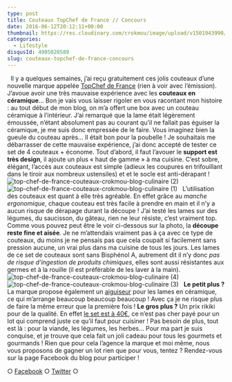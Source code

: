 ```yaml
---
type: post
title: Couteaux TopChef de France // Concours
date: 2016-06-12T20:12:11+00:00
thumbnail: https://res.cloudinary.com/crokmou/image/upload/v1501943990/top-chef-de-france-couteaux-crokmou-blog-culinaire.jpg
categories: 
  - Lifestyle
disqusId: 4905028589
slug: couteaux-topchef-de-france-concours
---
```


  Il y a quelques semaines, j’ai reçu gratuitement ces jolis couteaux d’une nouvelle marque appelée [TopChef de France](http://www.topchefdefrance.com/) (rien à voir avec l’émission). J’avoue avoir une très mauvaise expérience avec les **couteaux en céramique**… Bon je vais vous laisser rigoler en vous racontant mon histoire : au tout début de mon blog, on m’a offert une box avec un couteau céramique à l’intérieur. J’ai remarqué que la lame était légèrement émoussée, n’étant absolument pas au courant qu’il ne fallait pas éguiser la céramique, je me suis donc empressée de le faire. Vous imaginez bien la gueule du couteau après… Il était bon pour la poubelle ! Je souhaitais me débarrasser de cette mauvaise expérience, j’ai donc accepté de tester ce set de 4 couteaux + économe. Tout d’abord, il faut l’avouer le **support est très design**, il ajoute un plus « haut de gamme » à ma cuisine. C’est sobre, élégant, l’accès aux couteaux est simple (adieux les coupures en trifouillant dans le tiroir aux nombreux ustensiles) et et le socle est anti-dérapant !   ![top-chef-de-france-couteaux-crokmou-blog-culinaire (2)](http://www.crokmou.com/wp-content/uploads/2016/06/top-chef-de-france-couteaux-crokmou-blog-culinaire-2.jpg)![top-chef-de-france-couteaux-crokmou-blog-culinaire (1)](http://www.crokmou.com/wp-content/uploads/2016/06/top-chef-de-france-couteaux-crokmou-blog-culinaire-1.jpg)   L’utilisation des couteaux est quant à elle très agréable. En effet grâce au _manche ergonomique_, chaque couteau est très facile à prendre en main et il n’y a aucun risque de dérapage durant la découpe ! J’ai testé les lames sur des légumes, du saucisson, du gâteau, rien ne leur résiste, c’est vraiment top. Comme vous pouvez peut être le voir ci-dessous sur la photo, la **découpe reste fine et aisée**. Je ne m’attendais vraiment pas à ça avec ce type de couteaux, du moins je ne pensais pas que cela coupait si facilement sans pression aucune, un vrai plus dans ma cuisine de tous les jours. Les lames de ce set de couteaux sont sans Bisphénol A, autrement dit il n’y donc _pas de risque d’ingestion de produits chimiques_, elles sont aussi résistantes aux germes et à la rouille (il est préférable de les laver à la main).   ![top-chef-de-france-couteaux-crokmou-blog-culinaire (4)](http://www.crokmou.com/wp-content/uploads/2016/06/top-chef-de-france-couteaux-crokmou-blog-culinaire-4.jpg)![top-chef-de-france-couteaux-crokmou-blog-culinaire (3)](http://www.crokmou.com/wp-content/uploads/2016/06/top-chef-de-france-couteaux-crokmou-blog-culinaire-3.jpg)   **Le petit plus ?** La marque propose également un [aiguiseur](https://www.amazon.fr/TopChefDeFrance-compatible-professionelle-excellente-dutilisation/dp/B01DK0XTUY/ref=sr_1_2?s=kitchen&ie=UTF8&qid=1465758407&sr=1-2) pour les lames en céramique, ce qui m’arrange beaucoup beaucoup beaucoup ! Avec ça je ne risque plus de faire la même erreur que la première fois ! **Le gros plus ?** Un prix rikiki pour de la qualité. En effet [le set est à 40€](https://www.amazon.fr/TopChefDeFrance-Couteaux-C%C3%A9ramique-Complet-%C3%A9conome/dp/B01B43KT16/ref=sr_1_1?s=kitchen&ie=UTF8&qid=1465758407&sr=1-1), ce n’est pas cher payé pour un lot qui comprend juste ce qu’il faut pour cuisiner ! Pas besoin de plus, tout est là : pour la viande, les légumes, les herbes… Pour ma part je suis conquise, et je trouve que cela fait un joli cadeau pour tous les gourmets et gourmands ! Rien que pour cela l’agence la marque et moi même, nous vous proposons de gagner un lot rien que pour vous, tentez ? Rendez-vous sur la page Facebook du blog pour participer !  

○ [Facebook](https://www.facebook.com/crokmou.blog) ○ [Twitter](https://twitter.com/Crokmou) ○